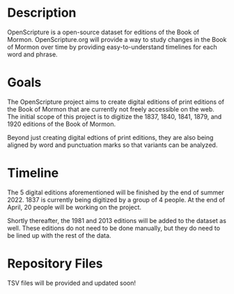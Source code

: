 # Description

OpenScripture is a open-source dataset for editions of the Book of Mormon. OpenScripture.org will provide a way to study changes in the Book of Mormon over time by providing easy-to-understand timelines for each word and phrase.

# Goals

The OpenScripture project aims to create digital editions of print editions of the Book of Mormon that are currently not freely accessible on the web. The initial scope of this project is to digitize the 1837, 1840, 1841, 1879, and 1920 editions of the Book of Mormon.

Beyond just creating digital edtions of print editions, they are also being aligned by word and punctuation marks so that variants can be analyzed.

# Timeline

The 5 digital editions aforementioned will be finished by the end of summer 2022. 1837 is currently being digitized by a group of 4 people. At the end of April, 20 people will be working on the project.

Shortly thereafter, the 1981 and 2013 editions will be added to the dataset as well. These editions do not need to be done manually, but they do need to be lined up with the rest of the data.

# Repository Files

TSV files will be provided and updated soon!
